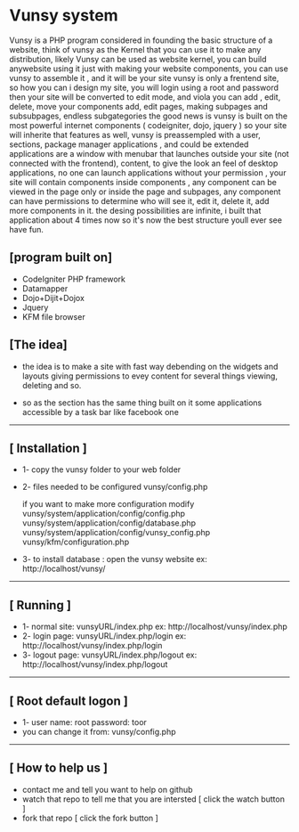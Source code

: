 Vunsy system
=====================
Vunsy is a PHP program considered in founding the basic structure of a website, think of vunsy as the Kernel that 
you can use it to make any distribution, likely Vunsy can be used as website kernel, you can build anywebsite using it
just with making your website components, you can use vunsy to assemble it , and it will be your site
vunsy is only a frentend site, so how you can i design my site, you will login using a root and password
then your site will be converted to edit mode, and viola you can add , edit, delete, move your components
add, edit pages, making subpages and subsubpages, endless subgategories
the good news is vunsy is built on the most powerful internet components ( codeigniter, dojo, jquery )
so your site will inherite that features as well,
vunsy is preassempled with a user, sections, package manager applications , and could be extended
applications are a window with menubar that launches outside your site (not connected with the frontend), content,
to give the look an feel of desktop applications, no one can launch applications without your permission
, your site will contain components inside components , any component can be viewed in the page only
or inside the page and subpages, any component can have permissions to determine
who will see it, edit it, delete it, add more components in it.
the desing possibilities are infinite, 
i built that application about 4 times now so it's now the best structure youll ever see
have fun.


[program built on]
---
* CodeIgniter PHP framework
* Datamapper
* Dojo+Dijit+Dojox
* Jquery
* KFM file browser

[The idea]
---
* the idea is to make a site with fast way debending on the widgets and layouts
giving permissions to evey content for several things
viewing, deleting and so.

* so as the section has the same thing
built on it some applications accessible by a task bar like facebook one

-----------------------------------------------------------------
[ Installation ]
---
* 1- copy the vunsy folder to your web folder
* 2- files needed to be configured 
			vunsy/config.php
			
	if you want to make more configuration modify
			vunsy/system/application/config/config.php
			vunsy/system/application/config/database.php
			vunsy/system/application/config/vunsy_config.php
			vunsy/kfm/configuration.php
			
* 3- to install database : 
	open the vunsy website 
	ex: http://localhost/vunsy/
-----------------------------------------------------------------
[ Running ]
---
* 1- normal site: 
	vunsyURL/index.php
	ex: http://localhost/vunsy/index.php
* 2- login page:
	vunsyURL/index.php/login
	ex: http://localhost/vunsy/index.php/login
* 3- logout page:
	vunsyURL/index.php/logout
	ex: http://localhost/vunsy/index.php/logout
-----------------------------------------------------------------
[ Root default logon ]
---
* 1- user name: root
	password: toor
* you can change it from:
	vunsy/config.php
-----------------------------------------------------------------
[ How to help us ]
---
* contact me and tell you want to help on github
* watch that repo to tell me that you are intersted [ click the watch button ]
* fork that repo [ click the fork button ]
